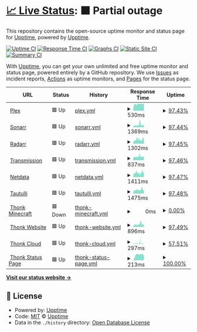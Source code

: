 # [📈 Live Status](https://uptime.thonk.xyz): <!--live status--> **🟧 Partial outage**

This repository contains the open-source uptime monitor and status page for [Upptime](https://upptime.js.org), powered by [Upptime](https://github.com/upptime/upptime).

[![Uptime CI](https://github.com/le-server/thonk-upptime/workflows/Uptime%20CI/badge.svg)](https://github.com/le-server/thonk-upptime/actions?query=workflow%3A%22Uptime+CI%22)
[![Response Time CI](https://github.com/le-server/thonk-upptime/workflows/Response%20Time%20CI/badge.svg)](https://github.com/le-server/thonk-upptime/actions?query=workflow%3A%22Response+Time+CI%22)
[![Graphs CI](https://github.com/le-server/thonk-upptime/workflows/Graphs%20CI/badge.svg)](https://github.com/le-server/thonk-upptime/actions?query=workflow%3A%22Graphs+CI%22)
[![Static Site CI](https://github.com/le-server/thonk-upptime/workflows/Static%20Site%20CI/badge.svg)](https://github.com/le-server/thonk-upptime/actions?query=workflow%3A%22Static+Site+CI%22)
[![Summary CI](https://github.com/le-server/thonk-upptime/workflows/Summary%20CI/badge.svg)](https://github.com/le-server/thonk-upptime/actions?query=workflow%3A%22Summary+CI%22)

With [Upptime](https://upptime.js.org), you can get your own unlimited and free uptime monitor and status page, powered entirely by a GitHub repository. We use [Issues](https://github.com/upptime/upptime/issues) as incident reports, [Actions](https://github.com/le-server/thonk-upptime/actions) as uptime monitors, and [Pages](https://uptime.thonk.xyz) for the status page.

<!--start: status pages-->
<!-- This summary is generated by Upptime (https://github.com/upptime/upptime) -->
<!-- Do not edit this manually, your changes will be overwritten -->
<!-- prettier-ignore -->
| URL | Status | History | Response Time | Uptime |
| --- | ------ | ------- | ------------- | ------ |
| <img alt="" src="https://icons.duckduckgo.com/ip3/32400.ico" height="13"> [Plex](thonk.xyz:32400) | 🟩 Up | [plex.yml](https://github.com/le-server/thonk-upptime/commits/HEAD/history/plex.yml) | <details><summary><img alt="Response time graph" src="./graphs/plex/response-time-week.png" height="20"> 530ms</summary><br><a href="https://uptime.thonk.xyz/history/plex"><img alt="Response time 585" src="https://img.shields.io/endpoint?url=https%3A%2F%2Fraw.githubusercontent.com%2Fle-server%2Fthonk-upptime%2FHEAD%2Fapi%2Fplex%2Fresponse-time.json"></a><br><a href="https://uptime.thonk.xyz/history/plex"><img alt="24-hour response time 529" src="https://img.shields.io/endpoint?url=https%3A%2F%2Fraw.githubusercontent.com%2Fle-server%2Fthonk-upptime%2FHEAD%2Fapi%2Fplex%2Fresponse-time-day.json"></a><br><a href="https://uptime.thonk.xyz/history/plex"><img alt="7-day response time 530" src="https://img.shields.io/endpoint?url=https%3A%2F%2Fraw.githubusercontent.com%2Fle-server%2Fthonk-upptime%2FHEAD%2Fapi%2Fplex%2Fresponse-time-week.json"></a><br><a href="https://uptime.thonk.xyz/history/plex"><img alt="30-day response time 598" src="https://img.shields.io/endpoint?url=https%3A%2F%2Fraw.githubusercontent.com%2Fle-server%2Fthonk-upptime%2FHEAD%2Fapi%2Fplex%2Fresponse-time-month.json"></a><br><a href="https://uptime.thonk.xyz/history/plex"><img alt="1-year response time 585" src="https://img.shields.io/endpoint?url=https%3A%2F%2Fraw.githubusercontent.com%2Fle-server%2Fthonk-upptime%2FHEAD%2Fapi%2Fplex%2Fresponse-time-year.json"></a></details> | <details><summary><a href="https://uptime.thonk.xyz/history/plex">97.43%</a></summary><a href="https://uptime.thonk.xyz/history/plex"><img alt="All-time uptime 99.80%" src="https://img.shields.io/endpoint?url=https%3A%2F%2Fraw.githubusercontent.com%2Fle-server%2Fthonk-upptime%2FHEAD%2Fapi%2Fplex%2Fuptime.json"></a><br><a href="https://uptime.thonk.xyz/history/plex"><img alt="24-hour uptime 100.00%" src="https://img.shields.io/endpoint?url=https%3A%2F%2Fraw.githubusercontent.com%2Fle-server%2Fthonk-upptime%2FHEAD%2Fapi%2Fplex%2Fuptime-day.json"></a><br><a href="https://uptime.thonk.xyz/history/plex"><img alt="7-day uptime 97.43%" src="https://img.shields.io/endpoint?url=https%3A%2F%2Fraw.githubusercontent.com%2Fle-server%2Fthonk-upptime%2FHEAD%2Fapi%2Fplex%2Fuptime-week.json"></a><br><a href="https://uptime.thonk.xyz/history/plex"><img alt="30-day uptime 99.41%" src="https://img.shields.io/endpoint?url=https%3A%2F%2Fraw.githubusercontent.com%2Fle-server%2Fthonk-upptime%2FHEAD%2Fapi%2Fplex%2Fuptime-month.json"></a><br><a href="https://uptime.thonk.xyz/history/plex"><img alt="1-year uptime 99.80%" src="https://img.shields.io/endpoint?url=https%3A%2F%2Fraw.githubusercontent.com%2Fle-server%2Fthonk-upptime%2FHEAD%2Fapi%2Fplex%2Fuptime-year.json"></a></details>
| <img alt="" src="https://icons.duckduckgo.com/ip3/sonarr.thonk.xyz.ico" height="13"> [Sonarr](https://sonarr.thonk.xyz) | 🟩 Up | [sonarr.yml](https://github.com/le-server/thonk-upptime/commits/HEAD/history/sonarr.yml) | <details><summary><img alt="Response time graph" src="./graphs/sonarr/response-time-week.png" height="20"> 1369ms</summary><br><a href="https://uptime.thonk.xyz/history/sonarr"><img alt="Response time 1134" src="https://img.shields.io/endpoint?url=https%3A%2F%2Fraw.githubusercontent.com%2Fle-server%2Fthonk-upptime%2FHEAD%2Fapi%2Fsonarr%2Fresponse-time.json"></a><br><a href="https://uptime.thonk.xyz/history/sonarr"><img alt="24-hour response time 1018" src="https://img.shields.io/endpoint?url=https%3A%2F%2Fraw.githubusercontent.com%2Fle-server%2Fthonk-upptime%2FHEAD%2Fapi%2Fsonarr%2Fresponse-time-day.json"></a><br><a href="https://uptime.thonk.xyz/history/sonarr"><img alt="7-day response time 1369" src="https://img.shields.io/endpoint?url=https%3A%2F%2Fraw.githubusercontent.com%2Fle-server%2Fthonk-upptime%2FHEAD%2Fapi%2Fsonarr%2Fresponse-time-week.json"></a><br><a href="https://uptime.thonk.xyz/history/sonarr"><img alt="30-day response time 1540" src="https://img.shields.io/endpoint?url=https%3A%2F%2Fraw.githubusercontent.com%2Fle-server%2Fthonk-upptime%2FHEAD%2Fapi%2Fsonarr%2Fresponse-time-month.json"></a><br><a href="https://uptime.thonk.xyz/history/sonarr"><img alt="1-year response time 1134" src="https://img.shields.io/endpoint?url=https%3A%2F%2Fraw.githubusercontent.com%2Fle-server%2Fthonk-upptime%2FHEAD%2Fapi%2Fsonarr%2Fresponse-time-year.json"></a></details> | <details><summary><a href="https://uptime.thonk.xyz/history/sonarr">97.44%</a></summary><a href="https://uptime.thonk.xyz/history/sonarr"><img alt="All-time uptime 99.42%" src="https://img.shields.io/endpoint?url=https%3A%2F%2Fraw.githubusercontent.com%2Fle-server%2Fthonk-upptime%2FHEAD%2Fapi%2Fsonarr%2Fuptime.json"></a><br><a href="https://uptime.thonk.xyz/history/sonarr"><img alt="24-hour uptime 100.00%" src="https://img.shields.io/endpoint?url=https%3A%2F%2Fraw.githubusercontent.com%2Fle-server%2Fthonk-upptime%2FHEAD%2Fapi%2Fsonarr%2Fuptime-day.json"></a><br><a href="https://uptime.thonk.xyz/history/sonarr"><img alt="7-day uptime 97.44%" src="https://img.shields.io/endpoint?url=https%3A%2F%2Fraw.githubusercontent.com%2Fle-server%2Fthonk-upptime%2FHEAD%2Fapi%2Fsonarr%2Fuptime-week.json"></a><br><a href="https://uptime.thonk.xyz/history/sonarr"><img alt="30-day uptime 99.41%" src="https://img.shields.io/endpoint?url=https%3A%2F%2Fraw.githubusercontent.com%2Fle-server%2Fthonk-upptime%2FHEAD%2Fapi%2Fsonarr%2Fuptime-month.json"></a><br><a href="https://uptime.thonk.xyz/history/sonarr"><img alt="1-year uptime 99.42%" src="https://img.shields.io/endpoint?url=https%3A%2F%2Fraw.githubusercontent.com%2Fle-server%2Fthonk-upptime%2FHEAD%2Fapi%2Fsonarr%2Fuptime-year.json"></a></details>
| <img alt="" src="https://icons.duckduckgo.com/ip3/radarr.thonk.xyz.ico" height="13"> [Radarr](https://radarr.thonk.xyz) | 🟩 Up | [radarr.yml](https://github.com/le-server/thonk-upptime/commits/HEAD/history/radarr.yml) | <details><summary><img alt="Response time graph" src="./graphs/radarr/response-time-week.png" height="20"> 1302ms</summary><br><a href="https://uptime.thonk.xyz/history/radarr"><img alt="Response time 1138" src="https://img.shields.io/endpoint?url=https%3A%2F%2Fraw.githubusercontent.com%2Fle-server%2Fthonk-upptime%2FHEAD%2Fapi%2Fradarr%2Fresponse-time.json"></a><br><a href="https://uptime.thonk.xyz/history/radarr"><img alt="24-hour response time 1001" src="https://img.shields.io/endpoint?url=https%3A%2F%2Fraw.githubusercontent.com%2Fle-server%2Fthonk-upptime%2FHEAD%2Fapi%2Fradarr%2Fresponse-time-day.json"></a><br><a href="https://uptime.thonk.xyz/history/radarr"><img alt="7-day response time 1302" src="https://img.shields.io/endpoint?url=https%3A%2F%2Fraw.githubusercontent.com%2Fle-server%2Fthonk-upptime%2FHEAD%2Fapi%2Fradarr%2Fresponse-time-week.json"></a><br><a href="https://uptime.thonk.xyz/history/radarr"><img alt="30-day response time 1609" src="https://img.shields.io/endpoint?url=https%3A%2F%2Fraw.githubusercontent.com%2Fle-server%2Fthonk-upptime%2FHEAD%2Fapi%2Fradarr%2Fresponse-time-month.json"></a><br><a href="https://uptime.thonk.xyz/history/radarr"><img alt="1-year response time 1138" src="https://img.shields.io/endpoint?url=https%3A%2F%2Fraw.githubusercontent.com%2Fle-server%2Fthonk-upptime%2FHEAD%2Fapi%2Fradarr%2Fresponse-time-year.json"></a></details> | <details><summary><a href="https://uptime.thonk.xyz/history/radarr">97.45%</a></summary><a href="https://uptime.thonk.xyz/history/radarr"><img alt="All-time uptime 99.42%" src="https://img.shields.io/endpoint?url=https%3A%2F%2Fraw.githubusercontent.com%2Fle-server%2Fthonk-upptime%2FHEAD%2Fapi%2Fradarr%2Fuptime.json"></a><br><a href="https://uptime.thonk.xyz/history/radarr"><img alt="24-hour uptime 100.00%" src="https://img.shields.io/endpoint?url=https%3A%2F%2Fraw.githubusercontent.com%2Fle-server%2Fthonk-upptime%2FHEAD%2Fapi%2Fradarr%2Fuptime-day.json"></a><br><a href="https://uptime.thonk.xyz/history/radarr"><img alt="7-day uptime 97.45%" src="https://img.shields.io/endpoint?url=https%3A%2F%2Fraw.githubusercontent.com%2Fle-server%2Fthonk-upptime%2FHEAD%2Fapi%2Fradarr%2Fuptime-week.json"></a><br><a href="https://uptime.thonk.xyz/history/radarr"><img alt="30-day uptime 99.41%" src="https://img.shields.io/endpoint?url=https%3A%2F%2Fraw.githubusercontent.com%2Fle-server%2Fthonk-upptime%2FHEAD%2Fapi%2Fradarr%2Fuptime-month.json"></a><br><a href="https://uptime.thonk.xyz/history/radarr"><img alt="1-year uptime 99.42%" src="https://img.shields.io/endpoint?url=https%3A%2F%2Fraw.githubusercontent.com%2Fle-server%2Fthonk-upptime%2FHEAD%2Fapi%2Fradarr%2Fuptime-year.json"></a></details>
| <img alt="" src="https://icons.duckduckgo.com/ip3/transmission.thonk.xyz.ico" height="13"> [Transmission](https://transmission.thonk.xyz) | 🟩 Up | [transmission.yml](https://github.com/le-server/thonk-upptime/commits/HEAD/history/transmission.yml) | <details><summary><img alt="Response time graph" src="./graphs/transmission/response-time-week.png" height="20"> 837ms</summary><br><a href="https://uptime.thonk.xyz/history/transmission"><img alt="Response time 875" src="https://img.shields.io/endpoint?url=https%3A%2F%2Fraw.githubusercontent.com%2Fle-server%2Fthonk-upptime%2FHEAD%2Fapi%2Ftransmission%2Fresponse-time.json"></a><br><a href="https://uptime.thonk.xyz/history/transmission"><img alt="24-hour response time 748" src="https://img.shields.io/endpoint?url=https%3A%2F%2Fraw.githubusercontent.com%2Fle-server%2Fthonk-upptime%2FHEAD%2Fapi%2Ftransmission%2Fresponse-time-day.json"></a><br><a href="https://uptime.thonk.xyz/history/transmission"><img alt="7-day response time 837" src="https://img.shields.io/endpoint?url=https%3A%2F%2Fraw.githubusercontent.com%2Fle-server%2Fthonk-upptime%2FHEAD%2Fapi%2Ftransmission%2Fresponse-time-week.json"></a><br><a href="https://uptime.thonk.xyz/history/transmission"><img alt="30-day response time 950" src="https://img.shields.io/endpoint?url=https%3A%2F%2Fraw.githubusercontent.com%2Fle-server%2Fthonk-upptime%2FHEAD%2Fapi%2Ftransmission%2Fresponse-time-month.json"></a><br><a href="https://uptime.thonk.xyz/history/transmission"><img alt="1-year response time 875" src="https://img.shields.io/endpoint?url=https%3A%2F%2Fraw.githubusercontent.com%2Fle-server%2Fthonk-upptime%2FHEAD%2Fapi%2Ftransmission%2Fresponse-time-year.json"></a></details> | <details><summary><a href="https://uptime.thonk.xyz/history/transmission">97.46%</a></summary><a href="https://uptime.thonk.xyz/history/transmission"><img alt="All-time uptime 97.43%" src="https://img.shields.io/endpoint?url=https%3A%2F%2Fraw.githubusercontent.com%2Fle-server%2Fthonk-upptime%2FHEAD%2Fapi%2Ftransmission%2Fuptime.json"></a><br><a href="https://uptime.thonk.xyz/history/transmission"><img alt="24-hour uptime 100.00%" src="https://img.shields.io/endpoint?url=https%3A%2F%2Fraw.githubusercontent.com%2Fle-server%2Fthonk-upptime%2FHEAD%2Fapi%2Ftransmission%2Fuptime-day.json"></a><br><a href="https://uptime.thonk.xyz/history/transmission"><img alt="7-day uptime 97.46%" src="https://img.shields.io/endpoint?url=https%3A%2F%2Fraw.githubusercontent.com%2Fle-server%2Fthonk-upptime%2FHEAD%2Fapi%2Ftransmission%2Fuptime-week.json"></a><br><a href="https://uptime.thonk.xyz/history/transmission"><img alt="30-day uptime 95.27%" src="https://img.shields.io/endpoint?url=https%3A%2F%2Fraw.githubusercontent.com%2Fle-server%2Fthonk-upptime%2FHEAD%2Fapi%2Ftransmission%2Fuptime-month.json"></a><br><a href="https://uptime.thonk.xyz/history/transmission"><img alt="1-year uptime 97.43%" src="https://img.shields.io/endpoint?url=https%3A%2F%2Fraw.githubusercontent.com%2Fle-server%2Fthonk-upptime%2FHEAD%2Fapi%2Ftransmission%2Fuptime-year.json"></a></details>
| <img alt="" src="https://icons.duckduckgo.com/ip3/netdata.thonk.xyz.ico" height="13"> [Netdata](https://netdata.thonk.xyz) | 🟩 Up | [netdata.yml](https://github.com/le-server/thonk-upptime/commits/HEAD/history/netdata.yml) | <details><summary><img alt="Response time graph" src="./graphs/netdata/response-time-week.png" height="20"> 1411ms</summary><br><a href="https://uptime.thonk.xyz/history/netdata"><img alt="Response time 1324" src="https://img.shields.io/endpoint?url=https%3A%2F%2Fraw.githubusercontent.com%2Fle-server%2Fthonk-upptime%2FHEAD%2Fapi%2Fnetdata%2Fresponse-time.json"></a><br><a href="https://uptime.thonk.xyz/history/netdata"><img alt="24-hour response time 1250" src="https://img.shields.io/endpoint?url=https%3A%2F%2Fraw.githubusercontent.com%2Fle-server%2Fthonk-upptime%2FHEAD%2Fapi%2Fnetdata%2Fresponse-time-day.json"></a><br><a href="https://uptime.thonk.xyz/history/netdata"><img alt="7-day response time 1411" src="https://img.shields.io/endpoint?url=https%3A%2F%2Fraw.githubusercontent.com%2Fle-server%2Fthonk-upptime%2FHEAD%2Fapi%2Fnetdata%2Fresponse-time-week.json"></a><br><a href="https://uptime.thonk.xyz/history/netdata"><img alt="30-day response time 1555" src="https://img.shields.io/endpoint?url=https%3A%2F%2Fraw.githubusercontent.com%2Fle-server%2Fthonk-upptime%2FHEAD%2Fapi%2Fnetdata%2Fresponse-time-month.json"></a><br><a href="https://uptime.thonk.xyz/history/netdata"><img alt="1-year response time 1324" src="https://img.shields.io/endpoint?url=https%3A%2F%2Fraw.githubusercontent.com%2Fle-server%2Fthonk-upptime%2FHEAD%2Fapi%2Fnetdata%2Fresponse-time-year.json"></a></details> | <details><summary><a href="https://uptime.thonk.xyz/history/netdata">97.47%</a></summary><a href="https://uptime.thonk.xyz/history/netdata"><img alt="All-time uptime 99.42%" src="https://img.shields.io/endpoint?url=https%3A%2F%2Fraw.githubusercontent.com%2Fle-server%2Fthonk-upptime%2FHEAD%2Fapi%2Fnetdata%2Fuptime.json"></a><br><a href="https://uptime.thonk.xyz/history/netdata"><img alt="24-hour uptime 100.00%" src="https://img.shields.io/endpoint?url=https%3A%2F%2Fraw.githubusercontent.com%2Fle-server%2Fthonk-upptime%2FHEAD%2Fapi%2Fnetdata%2Fuptime-day.json"></a><br><a href="https://uptime.thonk.xyz/history/netdata"><img alt="7-day uptime 97.47%" src="https://img.shields.io/endpoint?url=https%3A%2F%2Fraw.githubusercontent.com%2Fle-server%2Fthonk-upptime%2FHEAD%2Fapi%2Fnetdata%2Fuptime-week.json"></a><br><a href="https://uptime.thonk.xyz/history/netdata"><img alt="30-day uptime 99.42%" src="https://img.shields.io/endpoint?url=https%3A%2F%2Fraw.githubusercontent.com%2Fle-server%2Fthonk-upptime%2FHEAD%2Fapi%2Fnetdata%2Fuptime-month.json"></a><br><a href="https://uptime.thonk.xyz/history/netdata"><img alt="1-year uptime 99.42%" src="https://img.shields.io/endpoint?url=https%3A%2F%2Fraw.githubusercontent.com%2Fle-server%2Fthonk-upptime%2FHEAD%2Fapi%2Fnetdata%2Fuptime-year.json"></a></details>
| <img alt="" src="https://icons.duckduckgo.com/ip3/tautulli.thonk.xyz.ico" height="13"> [Tautulli](https://tautulli.thonk.xyz) | 🟩 Up | [tautulli.yml](https://github.com/le-server/thonk-upptime/commits/HEAD/history/tautulli.yml) | <details><summary><img alt="Response time graph" src="./graphs/tautulli/response-time-week.png" height="20"> 1475ms</summary><br><a href="https://uptime.thonk.xyz/history/tautulli"><img alt="Response time 1355" src="https://img.shields.io/endpoint?url=https%3A%2F%2Fraw.githubusercontent.com%2Fle-server%2Fthonk-upptime%2FHEAD%2Fapi%2Ftautulli%2Fresponse-time.json"></a><br><a href="https://uptime.thonk.xyz/history/tautulli"><img alt="24-hour response time 1267" src="https://img.shields.io/endpoint?url=https%3A%2F%2Fraw.githubusercontent.com%2Fle-server%2Fthonk-upptime%2FHEAD%2Fapi%2Ftautulli%2Fresponse-time-day.json"></a><br><a href="https://uptime.thonk.xyz/history/tautulli"><img alt="7-day response time 1475" src="https://img.shields.io/endpoint?url=https%3A%2F%2Fraw.githubusercontent.com%2Fle-server%2Fthonk-upptime%2FHEAD%2Fapi%2Ftautulli%2Fresponse-time-week.json"></a><br><a href="https://uptime.thonk.xyz/history/tautulli"><img alt="30-day response time 1709" src="https://img.shields.io/endpoint?url=https%3A%2F%2Fraw.githubusercontent.com%2Fle-server%2Fthonk-upptime%2FHEAD%2Fapi%2Ftautulli%2Fresponse-time-month.json"></a><br><a href="https://uptime.thonk.xyz/history/tautulli"><img alt="1-year response time 1355" src="https://img.shields.io/endpoint?url=https%3A%2F%2Fraw.githubusercontent.com%2Fle-server%2Fthonk-upptime%2FHEAD%2Fapi%2Ftautulli%2Fresponse-time-year.json"></a></details> | <details><summary><a href="https://uptime.thonk.xyz/history/tautulli">97.48%</a></summary><a href="https://uptime.thonk.xyz/history/tautulli"><img alt="All-time uptime 99.43%" src="https://img.shields.io/endpoint?url=https%3A%2F%2Fraw.githubusercontent.com%2Fle-server%2Fthonk-upptime%2FHEAD%2Fapi%2Ftautulli%2Fuptime.json"></a><br><a href="https://uptime.thonk.xyz/history/tautulli"><img alt="24-hour uptime 100.00%" src="https://img.shields.io/endpoint?url=https%3A%2F%2Fraw.githubusercontent.com%2Fle-server%2Fthonk-upptime%2FHEAD%2Fapi%2Ftautulli%2Fuptime-day.json"></a><br><a href="https://uptime.thonk.xyz/history/tautulli"><img alt="7-day uptime 97.48%" src="https://img.shields.io/endpoint?url=https%3A%2F%2Fraw.githubusercontent.com%2Fle-server%2Fthonk-upptime%2FHEAD%2Fapi%2Ftautulli%2Fuptime-week.json"></a><br><a href="https://uptime.thonk.xyz/history/tautulli"><img alt="30-day uptime 99.42%" src="https://img.shields.io/endpoint?url=https%3A%2F%2Fraw.githubusercontent.com%2Fle-server%2Fthonk-upptime%2FHEAD%2Fapi%2Ftautulli%2Fuptime-month.json"></a><br><a href="https://uptime.thonk.xyz/history/tautulli"><img alt="1-year uptime 99.43%" src="https://img.shields.io/endpoint?url=https%3A%2F%2Fraw.githubusercontent.com%2Fle-server%2Fthonk-upptime%2FHEAD%2Fapi%2Ftautulli%2Fuptime-year.json"></a></details>
| <img alt="" src="https://icons.duckduckgo.com/ip3/mc.thonk.xyz.ico" height="13"> [Thonk Minecraft](https://mc.thonk.xyz) | 🟥 Down | [thonk-minecraft.yml](https://github.com/le-server/thonk-upptime/commits/HEAD/history/thonk-minecraft.yml) | <details><summary><img alt="Response time graph" src="./graphs/thonk-minecraft/response-time-week.png" height="20"> 0ms</summary><br><a href="https://uptime.thonk.xyz/history/thonk-minecraft"><img alt="Response time 228" src="https://img.shields.io/endpoint?url=https%3A%2F%2Fraw.githubusercontent.com%2Fle-server%2Fthonk-upptime%2FHEAD%2Fapi%2Fthonk-minecraft%2Fresponse-time.json"></a><br><a href="https://uptime.thonk.xyz/history/thonk-minecraft"><img alt="24-hour response time 0" src="https://img.shields.io/endpoint?url=https%3A%2F%2Fraw.githubusercontent.com%2Fle-server%2Fthonk-upptime%2FHEAD%2Fapi%2Fthonk-minecraft%2Fresponse-time-day.json"></a><br><a href="https://uptime.thonk.xyz/history/thonk-minecraft"><img alt="7-day response time 0" src="https://img.shields.io/endpoint?url=https%3A%2F%2Fraw.githubusercontent.com%2Fle-server%2Fthonk-upptime%2FHEAD%2Fapi%2Fthonk-minecraft%2Fresponse-time-week.json"></a><br><a href="https://uptime.thonk.xyz/history/thonk-minecraft"><img alt="30-day response time 0" src="https://img.shields.io/endpoint?url=https%3A%2F%2Fraw.githubusercontent.com%2Fle-server%2Fthonk-upptime%2FHEAD%2Fapi%2Fthonk-minecraft%2Fresponse-time-month.json"></a><br><a href="https://uptime.thonk.xyz/history/thonk-minecraft"><img alt="1-year response time 228" src="https://img.shields.io/endpoint?url=https%3A%2F%2Fraw.githubusercontent.com%2Fle-server%2Fthonk-upptime%2FHEAD%2Fapi%2Fthonk-minecraft%2Fresponse-time-year.json"></a></details> | <details><summary><a href="https://uptime.thonk.xyz/history/thonk-minecraft">0.00%</a></summary><a href="https://uptime.thonk.xyz/history/thonk-minecraft"><img alt="All-time uptime 0.96%" src="https://img.shields.io/endpoint?url=https%3A%2F%2Fraw.githubusercontent.com%2Fle-server%2Fthonk-upptime%2FHEAD%2Fapi%2Fthonk-minecraft%2Fuptime.json"></a><br><a href="https://uptime.thonk.xyz/history/thonk-minecraft"><img alt="24-hour uptime 0.00%" src="https://img.shields.io/endpoint?url=https%3A%2F%2Fraw.githubusercontent.com%2Fle-server%2Fthonk-upptime%2FHEAD%2Fapi%2Fthonk-minecraft%2Fuptime-day.json"></a><br><a href="https://uptime.thonk.xyz/history/thonk-minecraft"><img alt="7-day uptime 0.00%" src="https://img.shields.io/endpoint?url=https%3A%2F%2Fraw.githubusercontent.com%2Fle-server%2Fthonk-upptime%2FHEAD%2Fapi%2Fthonk-minecraft%2Fuptime-week.json"></a><br><a href="https://uptime.thonk.xyz/history/thonk-minecraft"><img alt="30-day uptime 1.38%" src="https://img.shields.io/endpoint?url=https%3A%2F%2Fraw.githubusercontent.com%2Fle-server%2Fthonk-upptime%2FHEAD%2Fapi%2Fthonk-minecraft%2Fuptime-month.json"></a><br><a href="https://uptime.thonk.xyz/history/thonk-minecraft"><img alt="1-year uptime 0.96%" src="https://img.shields.io/endpoint?url=https%3A%2F%2Fraw.githubusercontent.com%2Fle-server%2Fthonk-upptime%2FHEAD%2Fapi%2Fthonk-minecraft%2Fuptime-year.json"></a></details>
| <img alt="" src="https://icons.duckduckgo.com/ip3/www.thonk.xyz.ico" height="13"> [Thonk Website](https://www.thonk.xyz) | 🟩 Up | [thonk-website.yml](https://github.com/le-server/thonk-upptime/commits/HEAD/history/thonk-website.yml) | <details><summary><img alt="Response time graph" src="./graphs/thonk-website/response-time-week.png" height="20"> 896ms</summary><br><a href="https://uptime.thonk.xyz/history/thonk-website"><img alt="Response time 812" src="https://img.shields.io/endpoint?url=https%3A%2F%2Fraw.githubusercontent.com%2Fle-server%2Fthonk-upptime%2FHEAD%2Fapi%2Fthonk-website%2Fresponse-time.json"></a><br><a href="https://uptime.thonk.xyz/history/thonk-website"><img alt="24-hour response time 758" src="https://img.shields.io/endpoint?url=https%3A%2F%2Fraw.githubusercontent.com%2Fle-server%2Fthonk-upptime%2FHEAD%2Fapi%2Fthonk-website%2Fresponse-time-day.json"></a><br><a href="https://uptime.thonk.xyz/history/thonk-website"><img alt="7-day response time 896" src="https://img.shields.io/endpoint?url=https%3A%2F%2Fraw.githubusercontent.com%2Fle-server%2Fthonk-upptime%2FHEAD%2Fapi%2Fthonk-website%2Fresponse-time-week.json"></a><br><a href="https://uptime.thonk.xyz/history/thonk-website"><img alt="30-day response time 988" src="https://img.shields.io/endpoint?url=https%3A%2F%2Fraw.githubusercontent.com%2Fle-server%2Fthonk-upptime%2FHEAD%2Fapi%2Fthonk-website%2Fresponse-time-month.json"></a><br><a href="https://uptime.thonk.xyz/history/thonk-website"><img alt="1-year response time 812" src="https://img.shields.io/endpoint?url=https%3A%2F%2Fraw.githubusercontent.com%2Fle-server%2Fthonk-upptime%2FHEAD%2Fapi%2Fthonk-website%2Fresponse-time-year.json"></a></details> | <details><summary><a href="https://uptime.thonk.xyz/history/thonk-website">97.49%</a></summary><a href="https://uptime.thonk.xyz/history/thonk-website"><img alt="All-time uptime 99.42%" src="https://img.shields.io/endpoint?url=https%3A%2F%2Fraw.githubusercontent.com%2Fle-server%2Fthonk-upptime%2FHEAD%2Fapi%2Fthonk-website%2Fuptime.json"></a><br><a href="https://uptime.thonk.xyz/history/thonk-website"><img alt="24-hour uptime 100.00%" src="https://img.shields.io/endpoint?url=https%3A%2F%2Fraw.githubusercontent.com%2Fle-server%2Fthonk-upptime%2FHEAD%2Fapi%2Fthonk-website%2Fuptime-day.json"></a><br><a href="https://uptime.thonk.xyz/history/thonk-website"><img alt="7-day uptime 97.49%" src="https://img.shields.io/endpoint?url=https%3A%2F%2Fraw.githubusercontent.com%2Fle-server%2Fthonk-upptime%2FHEAD%2Fapi%2Fthonk-website%2Fuptime-week.json"></a><br><a href="https://uptime.thonk.xyz/history/thonk-website"><img alt="30-day uptime 99.42%" src="https://img.shields.io/endpoint?url=https%3A%2F%2Fraw.githubusercontent.com%2Fle-server%2Fthonk-upptime%2FHEAD%2Fapi%2Fthonk-website%2Fuptime-month.json"></a><br><a href="https://uptime.thonk.xyz/history/thonk-website"><img alt="1-year uptime 99.42%" src="https://img.shields.io/endpoint?url=https%3A%2F%2Fraw.githubusercontent.com%2Fle-server%2Fthonk-upptime%2FHEAD%2Fapi%2Fthonk-website%2Fuptime-year.json"></a></details>
| <img alt="" src="https://icons.duckduckgo.com/ip3/www.thonk.cloud.ico" height="13"> [Thonk Cloud](https://www.thonk.cloud) | 🟩 Up | [thonk-cloud.yml](https://github.com/le-server/thonk-upptime/commits/HEAD/history/thonk-cloud.yml) | <details><summary><img alt="Response time graph" src="./graphs/thonk-cloud/response-time-week.png" height="20"> 297ms</summary><br><a href="https://uptime.thonk.xyz/history/thonk-cloud"><img alt="Response time 293" src="https://img.shields.io/endpoint?url=https%3A%2F%2Fraw.githubusercontent.com%2Fle-server%2Fthonk-upptime%2FHEAD%2Fapi%2Fthonk-cloud%2Fresponse-time.json"></a><br><a href="https://uptime.thonk.xyz/history/thonk-cloud"><img alt="24-hour response time 201" src="https://img.shields.io/endpoint?url=https%3A%2F%2Fraw.githubusercontent.com%2Fle-server%2Fthonk-upptime%2FHEAD%2Fapi%2Fthonk-cloud%2Fresponse-time-day.json"></a><br><a href="https://uptime.thonk.xyz/history/thonk-cloud"><img alt="7-day response time 297" src="https://img.shields.io/endpoint?url=https%3A%2F%2Fraw.githubusercontent.com%2Fle-server%2Fthonk-upptime%2FHEAD%2Fapi%2Fthonk-cloud%2Fresponse-time-week.json"></a><br><a href="https://uptime.thonk.xyz/history/thonk-cloud"><img alt="30-day response time 294" src="https://img.shields.io/endpoint?url=https%3A%2F%2Fraw.githubusercontent.com%2Fle-server%2Fthonk-upptime%2FHEAD%2Fapi%2Fthonk-cloud%2Fresponse-time-month.json"></a><br><a href="https://uptime.thonk.xyz/history/thonk-cloud"><img alt="1-year response time 293" src="https://img.shields.io/endpoint?url=https%3A%2F%2Fraw.githubusercontent.com%2Fle-server%2Fthonk-upptime%2FHEAD%2Fapi%2Fthonk-cloud%2Fresponse-time-year.json"></a></details> | <details><summary><a href="https://uptime.thonk.xyz/history/thonk-cloud">57.51%</a></summary><a href="https://uptime.thonk.xyz/history/thonk-cloud"><img alt="All-time uptime 99.05%" src="https://img.shields.io/endpoint?url=https%3A%2F%2Fraw.githubusercontent.com%2Fle-server%2Fthonk-upptime%2FHEAD%2Fapi%2Fthonk-cloud%2Fuptime.json"></a><br><a href="https://uptime.thonk.xyz/history/thonk-cloud"><img alt="24-hour uptime 54.55%" src="https://img.shields.io/endpoint?url=https%3A%2F%2Fraw.githubusercontent.com%2Fle-server%2Fthonk-upptime%2FHEAD%2Fapi%2Fthonk-cloud%2Fuptime-day.json"></a><br><a href="https://uptime.thonk.xyz/history/thonk-cloud"><img alt="7-day uptime 57.51%" src="https://img.shields.io/endpoint?url=https%3A%2F%2Fraw.githubusercontent.com%2Fle-server%2Fthonk-upptime%2FHEAD%2Fapi%2Fthonk-cloud%2Fuptime-week.json"></a><br><a href="https://uptime.thonk.xyz/history/thonk-cloud"><img alt="30-day uptime 90.22%" src="https://img.shields.io/endpoint?url=https%3A%2F%2Fraw.githubusercontent.com%2Fle-server%2Fthonk-upptime%2FHEAD%2Fapi%2Fthonk-cloud%2Fuptime-month.json"></a><br><a href="https://uptime.thonk.xyz/history/thonk-cloud"><img alt="1-year uptime 99.05%" src="https://img.shields.io/endpoint?url=https%3A%2F%2Fraw.githubusercontent.com%2Fle-server%2Fthonk-upptime%2FHEAD%2Fapi%2Fthonk-cloud%2Fuptime-year.json"></a></details>
| <img alt="" src="https://icons.duckduckgo.com/ip3/status.thonk.xyz.ico" height="13"> [Thonk Status Page](https://status.thonk.xyz) | 🟩 Up | [thonk-status-page.yml](https://github.com/le-server/thonk-upptime/commits/HEAD/history/thonk-status-page.yml) | <details><summary><img alt="Response time graph" src="./graphs/thonk-status-page/response-time-week.png" height="20"> 213ms</summary><br><a href="https://uptime.thonk.xyz/history/thonk-status-page"><img alt="Response time 195" src="https://img.shields.io/endpoint?url=https%3A%2F%2Fraw.githubusercontent.com%2Fle-server%2Fthonk-upptime%2FHEAD%2Fapi%2Fthonk-status-page%2Fresponse-time.json"></a><br><a href="https://uptime.thonk.xyz/history/thonk-status-page"><img alt="24-hour response time 194" src="https://img.shields.io/endpoint?url=https%3A%2F%2Fraw.githubusercontent.com%2Fle-server%2Fthonk-upptime%2FHEAD%2Fapi%2Fthonk-status-page%2Fresponse-time-day.json"></a><br><a href="https://uptime.thonk.xyz/history/thonk-status-page"><img alt="7-day response time 213" src="https://img.shields.io/endpoint?url=https%3A%2F%2Fraw.githubusercontent.com%2Fle-server%2Fthonk-upptime%2FHEAD%2Fapi%2Fthonk-status-page%2Fresponse-time-week.json"></a><br><a href="https://uptime.thonk.xyz/history/thonk-status-page"><img alt="30-day response time 239" src="https://img.shields.io/endpoint?url=https%3A%2F%2Fraw.githubusercontent.com%2Fle-server%2Fthonk-upptime%2FHEAD%2Fapi%2Fthonk-status-page%2Fresponse-time-month.json"></a><br><a href="https://uptime.thonk.xyz/history/thonk-status-page"><img alt="1-year response time 195" src="https://img.shields.io/endpoint?url=https%3A%2F%2Fraw.githubusercontent.com%2Fle-server%2Fthonk-upptime%2FHEAD%2Fapi%2Fthonk-status-page%2Fresponse-time-year.json"></a></details> | <details><summary><a href="https://uptime.thonk.xyz/history/thonk-status-page">100.00%</a></summary><a href="https://uptime.thonk.xyz/history/thonk-status-page"><img alt="All-time uptime 100.00%" src="https://img.shields.io/endpoint?url=https%3A%2F%2Fraw.githubusercontent.com%2Fle-server%2Fthonk-upptime%2FHEAD%2Fapi%2Fthonk-status-page%2Fuptime.json"></a><br><a href="https://uptime.thonk.xyz/history/thonk-status-page"><img alt="24-hour uptime 100.00%" src="https://img.shields.io/endpoint?url=https%3A%2F%2Fraw.githubusercontent.com%2Fle-server%2Fthonk-upptime%2FHEAD%2Fapi%2Fthonk-status-page%2Fuptime-day.json"></a><br><a href="https://uptime.thonk.xyz/history/thonk-status-page"><img alt="7-day uptime 100.00%" src="https://img.shields.io/endpoint?url=https%3A%2F%2Fraw.githubusercontent.com%2Fle-server%2Fthonk-upptime%2FHEAD%2Fapi%2Fthonk-status-page%2Fuptime-week.json"></a><br><a href="https://uptime.thonk.xyz/history/thonk-status-page"><img alt="30-day uptime 100.00%" src="https://img.shields.io/endpoint?url=https%3A%2F%2Fraw.githubusercontent.com%2Fle-server%2Fthonk-upptime%2FHEAD%2Fapi%2Fthonk-status-page%2Fuptime-month.json"></a><br><a href="https://uptime.thonk.xyz/history/thonk-status-page"><img alt="1-year uptime 100.00%" src="https://img.shields.io/endpoint?url=https%3A%2F%2Fraw.githubusercontent.com%2Fle-server%2Fthonk-upptime%2FHEAD%2Fapi%2Fthonk-status-page%2Fuptime-year.json"></a></details>

<!--end: status pages-->

[**Visit our status website →**](https://uptime.thonk.xyz)

## 📄 License

- Powered by: [Upptime](https://github.com/upptime/upptime)
- Code: [MIT](./LICENSE) © [Upptime](https://upptime.js.org)
- Data in the `./history` directory: [Open Database License](https://opendatacommons.org/licenses/odbl/1-0/)
